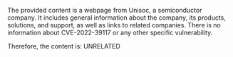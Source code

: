 The provided content is a webpage from Unisoc, a semiconductor company. It includes general information about the company, its products, solutions, and support, as well as links to related companies. There is no information about CVE-2022-39117 or any other specific vulnerability.

Therefore, the content is: UNRELATED